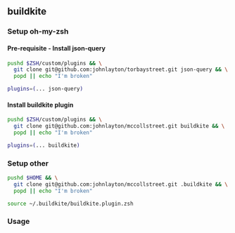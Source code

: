 ## buildkite

### Setup oh-my-zsh

#### Pre-requisite - Install json-query 
```zsh
pushd $ZSH/custom/plugins && \
  git clone git@github.com:johnlayton/torbaystreet.git json-query && \
  popd || echo "I'm broken"
```
```zsh
plugins=(... json-query)
```

#### Install buildkite plugin
```zsh
pushd $ZSH/custom/plugins && \
  git clone git@github.com:johnlayton/mccollstreet.git buildkite && \
  popd || echo "I'm broken"
```
```zsh
plugins=(... buildkite)
```

### Setup other

```zsh
pushd $HOME && \
  git clone git@github.com:johnlayton/mccollstreet.git .buildkite && \
  popd || echo "I'm broken"
```

```zsh
source ~/.buildkite/buildkite.plugin.zsh
```


### Usage

#### 
```zsh
```

#### 
```zsh
```

#### 
```zsh
```
